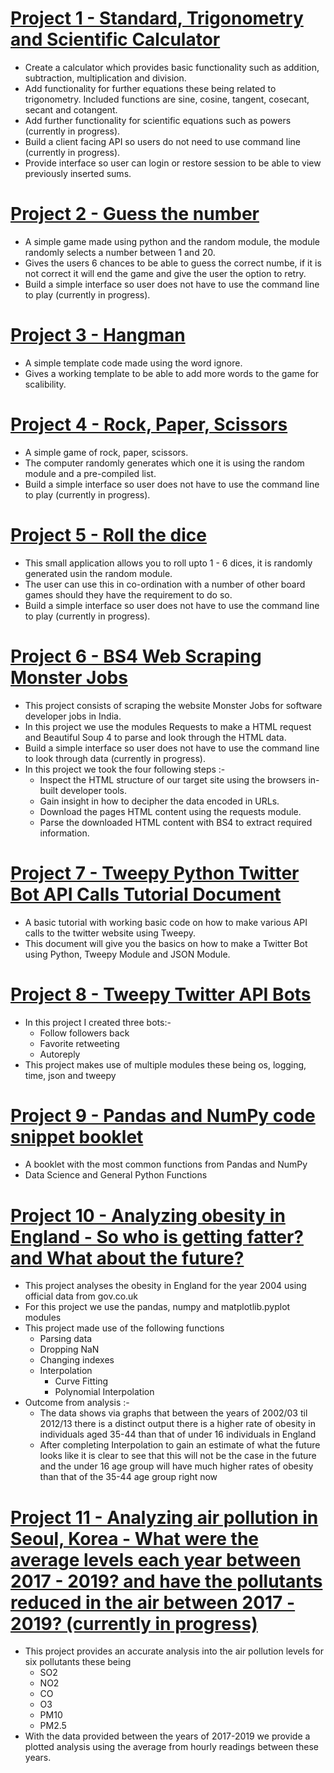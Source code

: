 # [Project 1 - Standard, Trigonometry and Scientific Calculator](https://github.com/ssgalla/python-code-practice/blob/master/basic-calculator.py)
* Create a calculator which provides basic functionality such as addition, subtraction, multiplication and division.
* Add functionality for further equations these being related to trigonometry. Included functions are sine, cosine, tangent, cosecant, secant and cotangent.
* Add further functionality for scientific equations such as powers (currently in progress).
* Build a client facing API so users do not need to use command line (currently in progress).
* Provide interface so user can login or restore session to be able to view previously inserted sums.

# [Project 2 - Guess the number](https://github.com/ssgalla/python-code-practice/blob/master/basic-guessthenumber.py)
* A simple game made using python and the random module, the module randomly selects a number between 1 and 20.
* Gives the users 6 chances to be able to guess the correct numbe, if it is not correct it will end the game and give the user the option to retry.
* Build a simple interface so user does not have to use the command line to play (currently in progress).

# [Project 3 - Hangman](https://github.com/ssgalla/python-code-practice/blob/master/basic_hangman.py)
* A simple template code made using the word ignore. 
* Gives a working template to be able to add more words to the game for scalibility. 

# [Project 4 - Rock, Paper, Scissors](https://github.com/ssgalla/python-code-practice/blob/master/basic_rockpaperscissors.py)
* A simple game of rock, paper, scissors.
* The computer randomly generates which one it is using the random module and a pre-compiled list. 
* Build a simple interface so user does not have to use the command line to play (currently in progress).

# [Project 5 - Roll the dice](https://github.com/ssgalla/python-code-practice/blob/master/basic_rollthedice.py)
* This small application allows you to roll upto 1 - 6 dices, it is randomly generated usin the random module. 
* The user can use this in co-ordination with a number of other board games should they have the requirement to do so. 
* Build a simple interface so user does not have to use the command line to play (currently in progress). 

# [Project 6 - BS4 Web Scraping Monster Jobs](https://github.com/ssgalla/python-code-practice/blob/master/basic-webscraper-monsterjobs.py)
* This project consists of scraping the website Monster Jobs for software developer jobs in India.
* In this project we use the modules Requests to make a HTML request and Beautiful Soup 4 to parse and look through the HTML data.
* Build a simple interface so user does not have to use the command line to look through data (currently in progress).
* In this project we took the four following steps :-
  * Inspect the HTML structure of our target site using the browsers in-built developer tools.
  * Gain insight in how to decipher the data encoded in URLs.
  * Download the pages HTML content using the requests module.
  * Parse the downloaded HTML content with BS4 to extract required information.

# [Project 7 - Tweepy Python Twitter Bot API Calls Tutorial Document](https://github.com/ssgalla/python-code-practice/blob/master/basic_twitter_tweepy_tutorial.py)
* A basic tutorial with working basic code on how to make various API calls to the twitter website using Tweepy.
* This document will give you the basics on how to make a Twitter Bot using Python, Tweepy Module and JSON Module.

# [Project 8 - Tweepy Twitter API Bots](https://github.com/ssgalla/python-code-practice/tree/master/tweepy_twitter_bot)
* In this project I created three bots:-
  * Follow followers back
  * Favorite retweeting
  * Autoreply 
* This project makes use of multiple modules these being os, logging, time, json and tweepy

# [Project 9 - Pandas and NumPy code snippet booklet](https://github.com/ssgalla/python-code-practice/tree/master/pandas_dataframe)
* A booklet with the most common functions from Pandas and NumPy
* Data Science and General Python Functions

# [Project 10 - Analyzing obesity in England - So who is getting fatter? and What about the future?](https://github.com/ssgalla/python-code-practice/tree/master/analyzing_obesity_uk)
* This project analyses the obesity in England for the year 2004 using official data from gov.co.uk
* For this project we use the pandas, numpy and matplotlib.pyplot modules
* This project made use of the following functions
  * Parsing data
  * Dropping NaN
  * Changing indexes
  * Interpolation
    * Curve Fitting
    * Polynomial Interpolation
* Outcome from analysis :-
  * The data shows via graphs that between the years of 2002/03 til 2012/13 there is a distinct output there is a higher rate of obesity in individuals aged 35-44 than that of under 16 individuals in England
  * After completing Interpolation to gain an estimate of what the future looks like it is clear to see that this will not be the case in the future and the under 16 age group will have much higher rates of obesity than that of the 35-44 age group right now

# [Project 11 - Analyzing air pollution in Seoul, Korea - What were the average levels each year between 2017 - 2019? and have the pollutants reduced in the air between 2017 - 2019? (currently in progress)]()
* This project provides an accurate analysis into the air pollution levels for six pollutants these being
  * SO2
  * NO2
  * CO
  * O3
  * PM10
  * PM2.5
* With the data provided between the years of 2017-2019 we provide a plotted analysis using the average from hourly readings between these years.
